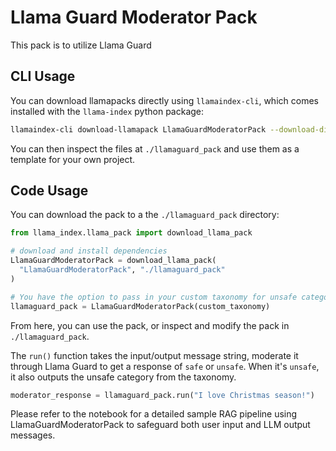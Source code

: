 # Llama Guard Moderator Pack

This pack is to utilize Llama Guard 

## CLI Usage

You can download llamapacks directly using `llamaindex-cli`, which comes installed with the `llama-index` python package:

```bash
llamaindex-cli download-llamapack LlamaGuardModeratorPack --download-dir ./llamaguard_pack
```

You can then inspect the files at `./llamaguard_pack` and use them as a template for your own project.

## Code Usage

You can download the pack to a the `./llamaguard_pack` directory:

```python
from llama_index.llama_pack import download_llama_pack

# download and install dependencies
LlamaGuardModeratorPack = download_llama_pack(
  "LlamaGuardModeratorPack", "./llamaguard_pack"
)

# You have the option to pass in your custom taxonomy for unsafe categories during the pack construction. You can also leave it blank and the pack will use the default taxonomy from Llama Guard.
llamaguard_pack = LlamaGuardModeratorPack(custom_taxonomy)
```

From here, you can use the pack, or inspect and modify the pack in `./llamaguard_pack`.

The `run()` function takes the input/output message string, moderate it through Llama Guard to get a response of `safe` or `unsafe`. When it's `unsafe`, it also outputs the unsafe category from the taxonomy. 

```python
moderator_response = llamaguard_pack.run("I love Christmas season!")
```

Please refer to the notebook for a detailed sample RAG pipeline using LlamaGuardModeratorPack to safeguard both user input and LLM output messages.
